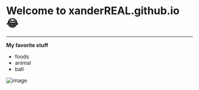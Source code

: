 # Welcome to xanderREAL.github.io :joy:
---
**My favorite stuff**
- foods
- animal
- ball

![image](https://rsmvet.com/wp-content/uploads/2019/06/dog-playing-with-ball.jpg)
